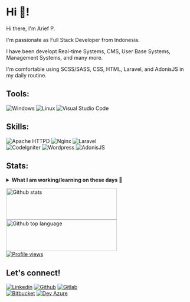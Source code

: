 # Hi 👋!

<p>Hi there, I'm Arief P.</p>
<p>I'm passionate as Full Stack Developer from Indonesia.</p>
<p>I have been developt Real-time Systems, CMS, User Base Systems, Management Systems, and many more.</p>
<p>I'm comfortable using SCSS/SASS, CSS, HTML, Laravel, and AdonisJS in my daily routine.</p>

## Tools:

<p>
    <img src="https://img.shields.io/badge/-282a36?logo=windows&logoColor=blue" alt="Windows" title="Windows" />
    <img src="https://img.shields.io/badge/-282a36?logo=ubuntu" alt="Linux" title="Linux" /> 
    <img src="https://img.shields.io/badge/-282a36?logo=visual%20studio%20code&logoColor=blue" alt="Visual Studio Code" title="Visual Studio Code" /> <br />
</p>

## Skills:

<p>
    <img src="https://img.shields.io/badge/-000000?type=flat&logo=apache&logoColor=d12127" alt="Apache HTTPD" title="Apache HTTPD" />
    <img src="https://img.shields.io/badge/-000000?type=flat&logo=nginx&logoColor=009900" alt="Nginx" title="Nginx" />
    <img src="https://img.shields.io/badge/-000000?type=flat&logo=laravel" alt="Laravel" title="Laravel" /> <br />
    <img src="https://img.shields.io/badge/-000000?type=flat&logo=codeigniter" alt="CodeIgniter" title="CodeIgniter" />
    <img src="https://img.shields.io/badge/-000000?type=flat&logo=wordpress" alt="Wordpress" title="Wordpress" />
    <img src="https://img.shields.io/badge/-000000?type=flat&logo=adonisjs&logoColor=darkblue" alt="AdonisJS" title="AdonisJS" /> <br />
</p>

## Stats:

<p>
    <details>
        <summary><strong>What I am working/learning on these days 🚀</strong></summary>
                - 🔭 I’m currently available for hiring as Full Stack Developer. <br />
                - 💬 Ask me about programming. <br />
                - 📫 How to reach me: <a href="https://id.linkedin.com/in/ariefid" target="_blank" title="Linkedin"><img src="https://img.shields.io/badge/-0a66c1?style=flat&logo=linkedin" alt="Linkedin" /></a> <br />
                - 😄 Pronouns: he/him. <br />
                - ⚡ Fun fact: Modern application enthusiast. <br />
    </details>
</p>
<p>
    <a href="https://github-readme-stats.vercel.app/api?username=ariefid&show_icons=true&hide_border=true&theme=dracula&show_owner=true&hide=stars,contribs&count_private=true&include_all_commits=true" target="_blank" title="Github stats"><img src="https://github-readme-stats.vercel.app/api?username=ariefid&show_icons=true&hide_border=true&theme=dracula&show_owner=true&hide=stars,contribs&count_private=true&include_all_commits=true" alt="Github stats" width="300" height="85" /></a>
    <a href="https://github-readme-stats.vercel.app/api/top-langs?username=ariefid&show_icons=true&hide_border=true&theme=dracula&show_owner=true" target="_blank" title="Github top language"><img src="https://github-readme-stats.vercel.app/api/top-langs?username=ariefid&show_icons=true&hide_border=true&theme=dracula&show_owner=true" alt="Github top language" width="300" height="85" /></a> <br />
    <a href="https://gpvc.arturio.dev/ariefid" target="_blank" title="Profile views"><img src="https://gpvc.arturio.dev/ariefid" alt="Profile views" /></a> <br />
</p>

## Let's connect!

<p>
    <a href="https://id.linkedin.com/in/ariefid" target="_blank" title="Linkedin"><img src="https://img.shields.io/badge/-0a66c1?style=flat&logo=linkedin" alt="Linkedin" /></a>  
    <a href="https://github.com/ariefid" target="_blank" title="Github"><img src="https://img.shields.io/badge/-282a36?style=flat&logo=github" alt="Github" /></a> 
    <a href="https://gitlab.com/ariefid" target="_blank" title="Gitlab"><img src="https://img.shields.io/badge/-2838cb?style=flat&logo=gitlab" alt="Gitlab" /></a> <br />
    <a href="https://bitbucket.org/ariefid" target="_blank" title="Bitbucket"><img src="https://img.shields.io/badge/-0747a6?style=flat&logo=bitbucket" alt="Bitbucket" /></a> 
    <a href="https://dev.azure.com/ariefid" target="_blank" title="Dev Azure"><img src="https://img.shields.io/badge/-090d1d?style=flat&logo=microsoft" alt="Dev Azure" /></a> <br />
</p>
